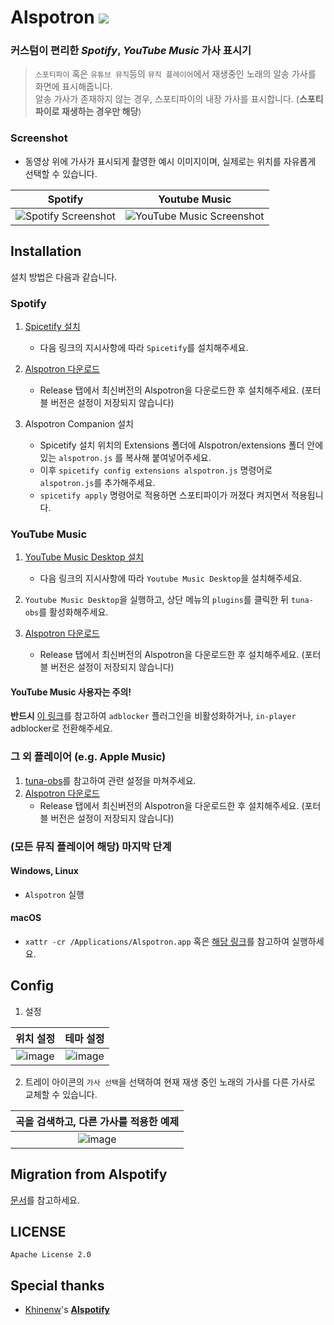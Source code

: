 # Alspotron <a href="https://github.com/organization/alspotron/releases/latest"><img src="https://img.shields.io/github/downloads/organization/alspotron/total.svg"/></a>

### 커스텀이 편리한 _Spotify_, _YouTube Music_ 가사 표시기

> `스포티파이` 혹은 `유튜브 뮤직`등의 `뮤직 플레이어`에서 재생중인 노래의 알송 가사를 화면에 표시해줍니다.\
> 알송 가사가 존재하지 않는 경우, 스포티파이의 내장 가사를 표시합니다. (**스포티파이로 재생하는 경우만 해당**)  

### Screenshot

-   동영상 위에 가사가 표시되게 촬영한 예시 이미지이며, 실제로는 위치를 자유롭게 선택할 수 있습니다.

|                         Spotify                        |                                                        Youtube Music                                                        |
| :----------------------------------------------------: | :-------------------------------------------------------------------------------------------------------------------------: |
| ![Spotify Screenshot](https://i.imgur.com/0JJMhaU.png) | ![YouTube Music Screenshot](https://github.com/organization/alspotron/assets/16558115/fc22323e-d0b2-4abc-882e-2281c13f4cf4) |

## Installation

설치 방법은 다음과 같습니다.

### Spotify

1.  [Spicetify 설치](https://github.com/khanhas/spicetify-cli)  

    -   다음 링크의 지시사항에 따라 `Spicetify`를 설치해주세요.

2.  [Alspotron 다운로드](https://github.com/organization/alspotron/releases) 

    -   Release 탭에서 최신버전의 Alspotron을 다운로드한 후 설치해주세요. (포터블 버전은 설정이 저장되지 않습니다)

3.  Alspotron Companion 설치  

    -   Spicetify 설치 위치의 Extensions 폴더에 Alspotron/extensions 폴더 안에 있는 `alspotron.js` 를 복사해 붙여넣어주세요.  
    -   이후 `spicetify config extensions alspotron.js` 명령어로 `alspotron.js`를 추가해주세요.  
    -   `spicetify apply` 명령어로 적용하면 스포티파이가 꺼졌다 켜지면서 적용됩니다.

### YouTube Music

1.  [YouTube Music Desktop 설치](https://github.com/th-ch/youtube-music/releases)

    -   다음 링크의 지시사항에 따라 `Youtube Music Desktop`을 설치해주세요.

2.  `Youtube Music Desktop`을 실행하고, 상단 메뉴의 `plugins`를 클릭한 뒤 `tuna-obs`를 활성화해주세요.

3.  [Alspotron 다운로드](https://github.com/organization/alspotron/releases)  

    -   Release 탭에서 최신버전의 Alspotron을 다운로드한 후 설치해주세요. (포터블 버전은 설정이 저장되지 않습니다)
  
#### YouTube Music 사용자는 주의!

**반드시** [이 링크](https://github.com/organization/alspotron/issues/1)를 참고하여 `adblocker` 플러그인을 비활성화하거나, `in-player` adblocker로 전환해주세요.

### 그 외 플레이어 (e.g. Apple Music)

1.  [tuna-obs](https://github.com/univrsal/tuna)를 참고하여 관련 설정을 마쳐주세요.
2.  [Alspotron 다운로드](https://github.com/organization/alspotron/releases)
    -   Release 탭에서 최신버전의 Alspotron을 다운로드한 후 설치해주세요. (포터블 버전은 설정이 저장되지 않습니다)

### (모든 뮤직 플레이어 해당) 마지막 단계

#### Windows, Linux

-   `Alspotron` 실행

#### macOS

-   `xattr -cr /Applications/Alspotron.app` 혹은 [해당 링크](https://archivers.tistory.com/74)를 참고하여 실행하세요.

## Config

1.  설정 

|                                                   위치 설정                                                  |                                                   테마 설정                                                  |
| :------------------------------------------------------------------------------------------------------: | :------------------------------------------------------------------------------------------------------: |
| ![image](https://github.com/organization/alspotron/assets/16558115/50bfa831-eff3-4daa-8e42-5fd43c8de755) | ![image](https://github.com/organization/alspotron/assets/16558115/a9db7eac-dce0-4e06-b315-ff5a9b844a44) |

2.  트레이 아이콘의 `가사 선택`을 선택하여 현재 재생 중인 노래의 가사를 다른 가사로 교체할 수 있습니다.

|                                          곡을 검색하고, 다른 가사를 적용한 예제                                          |
| :------------------------------------------------------------------------------------------------------: |
| ![image](https://github.com/organization/alspotron/assets/16558115/c2ca3749-0819-4525-88a1-5503490afa96) |

## Migration from Alspotify

[문서](https://github.com/organization/alspotron/blob/master/MIGRATION_FROM_ALSPOTIFY.md)를 참고하세요.

## LICENSE

`Apache License 2.0`

## Special thanks

-   [Khinenw](https://github.com/HelloWorld017)'s **[Alspotify](https://github.com/HelloWorld017/alspotify)**
